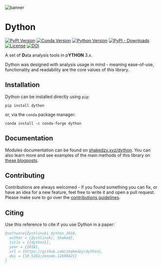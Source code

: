 ![banner](http://shakedzy.xyz/dython/images/index_banner.png)

# Dython

[![PyPI Version](https://img.shields.io/pypi/v/dython.svg)](https://pypi.org/project/dython/)
[![Conda Version](https://img.shields.io/conda/vn/conda-forge/dython)](https://anaconda.org/conda-forge/dython)
[![Python Version](https://img.shields.io/pypi/pyversions/dython.svg)](https://pypi.org/project/dython/)
[![PyPI - Downloads](https://img.shields.io/pypi/dm/dython)](https://pypistats.org/packages/dython)
[![License](https://img.shields.io/pypi/l/dython)](https://github.com/shakedzy/dython/blob/master/LICENSE)
[![DOI](https://img.shields.io/badge/DOI-10.5281%2Fzenodo.12698421-eb34c6)](https://zenodo.org/doi/10.5281/zenodo.12698421)

A set of **D**ata analysis tools in p**YTHON** 3.x.

Dython was designed with analysis usage in mind - meaning ease-of-use, functionality and readability are the core 
values of this library. 

## Installation
Dython can be installed directly using `pip`:
```
pip install dython
```
or, via the `conda` package manager:
```
conda install -c conda-forge dython
```

## Documentation
Modules documentation can be found on [shakedzy.xyz/dython](http://shakedzy.xyz/dython).
You can also learn more and see examples of the main methods of this library on 
[these blogposts](http://shakedzy.xyz/dython/related_blogposts). 

## Contributing
Contributions are always welcomed - if you found something you can fix, or have an idea for a new feature, feel free to write it and open a pull request. Please make sure to go over the [contributions guidelines](https://github.com/shakedzy/dython/blob/master/CONTRIBUTING.md).

## Citing
Use this reference to cite if you use Dython in a paper:
```bibtex
@software{Zychlinski_dython_2018,
  author = {Zychlinski, Shaked},
  title = {{dython}},
  year = {2018},
  url = {https://github.com/shakedzy/dython},
  doi = {10.5281/zenodo.12698421}
}
```
